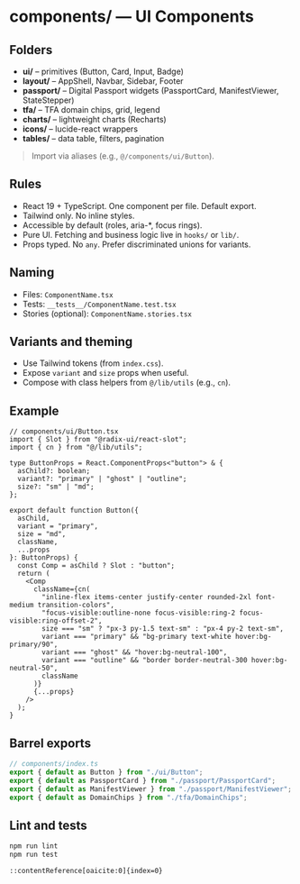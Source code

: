 # components/ — UI Components

## Folders
- **ui/** – primitives (Button, Card, Input, Badge)
- **layout/** – AppShell, Navbar, Sidebar, Footer
- **passport/** – Digital Passport widgets (PassportCard, ManifestViewer, StateStepper)
- **tfa/** – TFA domain chips, grid, legend
- **charts/** – lightweight charts (Recharts)
- **icons/** – lucide-react wrappers
- **tables/** – data table, filters, pagination

> Import via aliases (e.g., `@/components/ui/Button`).

## Rules
- React 19 + TypeScript. One component per file. Default export.
- Tailwind only. No inline styles.
- Accessible by default (roles, aria-*, focus rings).
- Pure UI. Fetching and business logic live in `hooks/` or `lib/`.
- Props typed. No `any`. Prefer discriminated unions for variants.

## Naming
- Files: `ComponentName.tsx`
- Tests: `__tests__/ComponentName.test.tsx`
- Stories (optional): `ComponentName.stories.tsx`

## Variants and theming
- Use Tailwind tokens (from `index.css`).
- Expose `variant` and `size` props when useful.
- Compose with class helpers from `@/lib/utils` (e.g., `cn`).

## Example
```tsx
// components/ui/Button.tsx
import { Slot } from "@radix-ui/react-slot";
import { cn } from "@/lib/utils";

type ButtonProps = React.ComponentProps<"button"> & {
  asChild?: boolean;
  variant?: "primary" | "ghost" | "outline";
  size?: "sm" | "md";
};

export default function Button({
  asChild,
  variant = "primary",
  size = "md",
  className,
  ...props
}: ButtonProps) {
  const Comp = asChild ? Slot : "button";
  return (
    <Comp
      className={cn(
        "inline-flex items-center justify-center rounded-2xl font-medium transition-colors",
        "focus-visible:outline-none focus-visible:ring-2 focus-visible:ring-offset-2",
        size === "sm" ? "px-3 py-1.5 text-sm" : "px-4 py-2 text-sm",
        variant === "primary" && "bg-primary text-white hover:bg-primary/90",
        variant === "ghost" && "hover:bg-neutral-100",
        variant === "outline" && "border border-neutral-300 hover:bg-neutral-50",
        className
      )}
      {...props}
    />
  );
}
````

## Barrel exports

```ts
// components/index.ts
export { default as Button } from "./ui/Button";
export { default as PassportCard } from "./passport/PassportCard";
export { default as ManifestViewer } from "./passport/ManifestViewer";
export { default as DomainChips } from "./tfa/DomainChips";
```

## Lint and tests

```bash
npm run lint
npm run test
```

```
::contentReference[oaicite:0]{index=0}
```


